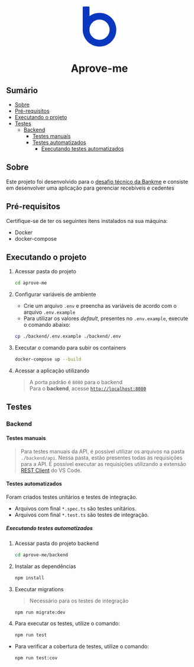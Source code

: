 <p align="center">
  <img src="./assets/logo-bankme.png" alt="Logo Bankme" width="91" height="108">
</p>
<h1 align="center">
  Aprove-me
</h1>

## Sumário

- [Sobre](#sobre)
- [Pré-requisitos](#pré-requisitos)
- [Executando o projeto](#executando-o-projeto)
- [Testes](#testes)
  - [Backend](#backend)
    - [Testes manuais](#testes-manuais)
    - [Testes automatizados](#testes-automatizados)
      - [Executando testes automatizados](#executando-testes-automatizados)

## Sobre

Este projeto foi desenvolvido para o [desafio técnico da Bankme](docs/description.md) e consiste em desenvolver uma aplicação para gerenciar recebíveis e cedentes

## Pré-requisitos

Certifique-se de ter os seguintes itens instalados na sua máquina:

- Docker
- docker-compose

## Executando o projeto

1. Acessar pasta do projeto

    ```bash
    cd aprove-me
    ```

2. Configurar variáveis de ambiente
    - Crie um arquivo `.env` e preencha as variáveis de acordo com o arquivo `.env.example`
    - Para utilizar os valores *default*, presentes no `.env.example`, execute o comando abaixo:

    ```bash
    cp ./backend/.env.example ./backend/.env
    ```

3. Executar o comando para subir os containers

    ```bash
    docker-compose up --build
    ```

4. Acessar a aplicação utilizando
    > A porta padrão é `8080` para o backend <br>
    > Para o **backend**, acesse [`http://localhost:8080`](http://localhost:8080) <br>

## Testes

### Backend

#### Testes manuais

> Para testes manuais da API, é possível utilizar os arquivos na pasta `./backend/api`. Nessa pasta, estão presentes todas as requisições para a API. É possível executar as requisições utilizando a extensão [REST Client](https://marketplace.visualstudio.com/items?itemName=humao.rest-client) do VS Code.

#### Testes automatizados

Foram criados testes unitários e testes de integração.

- Arquivos com final `*.spec.ts` são testes unitários.
- Arquivos com final `*.test.ts` são testes de integração.

##### Executando testes automatizados

1. Acessar pasta do projeto backend

    ```bash
    cd aprove-me/backend
    ```

2. Instalar as dependências

    ```bash
    npm install
    ```

3. Executar migrations

    > Necessário para os testes de integração

    ```bash
    npm run migrate:dev
    ```

4. Para executar os testes, utilize o comando:

    ```bash
    npm run test
    ```
  
- Para verificar a cobertura de testes, utilize o comando:

    ```bash
    npm run test:cov
    ```
